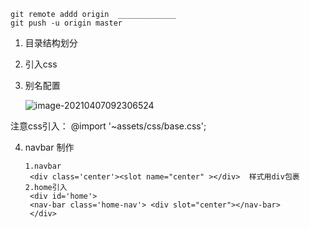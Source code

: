 ```
git remote addd origin  _____________
git push -u origin master
```

1. 目录结构划分

2. 引入css

3. 别名配置

   ![image-20210407092306524](C:\Users\可爱的小栩\AppData\Roaming\Typora\typora-user-images\image-20210407092306524.png)

注意css引入： @import '~assets/css/base.css';

4. navbar 制作

   ```
   1.navbar
   	<div class='center'><slot name="center" ></div>  样式用div包裹
   2.home引入
   	<div id='home'>
   	<nav-bar class='home-nav'> <div slot="center"></nav-bar>
   	</div>
   ```

   